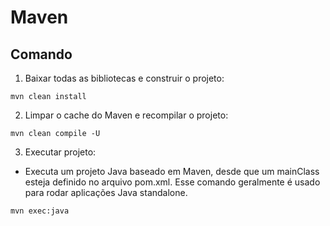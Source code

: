 # Maven

## Comando

1. Baixar todas as bibliotecas e construir o projeto:
```
mvn clean install
```

2. Limpar o cache do Maven e recompilar o projeto:
```
mvn clean compile -U
```

3. Executar projeto:
- Executa um projeto Java baseado em Maven, desde que um mainClass esteja definido no arquivo pom.xml. Esse comando geralmente é usado para rodar aplicações Java standalone.
```
mvn exec:java
```
